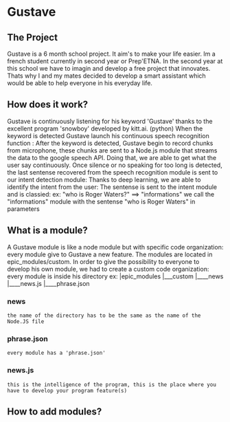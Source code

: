 # Gustave

## The Project

Gustave is a 6 month school project. It aim's to make your life easier.
Im a french student currently in second year or Prep'ETNA.
In the second year at this school we have to imagin and develop a free project that innovates.
Thats why I and my mates decided to develop a smart assistant which would be able to help everyone in his everyday life.

## How does it work?

Gustave is continuously listening for his keyword 'Gustave' thanks to the excellent program 'snowboy' developed by kitt.ai. (python)
When the keyword is detected Gustave launch his continuous speech recognition function :
	After the keyword is detected, Gustave begin to record chunks from microphone, these chunks are sent to a Node.js module that streams the data to the google speech API.
	Doing that, we are able to get what the user say continuously.
Once silence or no speaking for too long is detected, the last sentense recovered from the speech recognition module is sent to our intent detection module:
	Thanks to deep learning, we are able to identify the intent from the user:
	The sentense is sent to the intent module and is classied:
	ex: "who is Roger Waters?" ==> "informations"
	we call the "informations" module with the sentense "who is Roger Waters" in parameters

## What is a module?

A Gustave module is like a node module but with specific code organization:
every module give to Gustave a new feature.
The modules are located in epic_modules/custom.
In order to give the possibility to everyone to develop his own module, we had to create a custom code organization:
	every module is inside his directory ex:
		|epic_modules
		|___custom
			|____news
				|____news.js
				|____phrase.json


### news
	the name of the directory has to be the same as the name of the Node.JS file

### phrase.json
	
	every module has a 'phrase.json'

### news.js
	this is the intelligence of the program, this is the place where you have to develop your program feature(s)


## How to add modules?